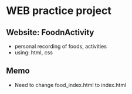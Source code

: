 # WEB practice project
## Website: FoodnActivity
* personal recording of foods, activities
* using: html, css

## Memo
* Need to change food_index.html to index.html
